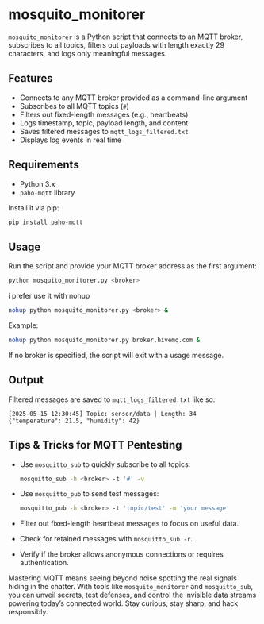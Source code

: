 # mosquito_monitorer

`mosquito_monitorer` is a Python script that connects to an MQTT broker, subscribes to all topics, filters out payloads with length exactly 29 characters, and logs only meaningful messages.

## Features

- Connects to any MQTT broker provided as a command-line argument
- Subscribes to all MQTT topics (`#`)
- Filters out fixed-length messages (e.g., heartbeats)
- Logs timestamp, topic, payload length, and content
- Saves filtered messages to `mqtt_logs_filtered.txt`
- Displays log events in real time

## Requirements

- Python 3.x
- `paho-mqtt` library

Install it via pip:

```bash
pip install paho-mqtt
````

## Usage

Run the script and provide your MQTT broker address as the first argument:

```bash
python mosquito_monitorer.py <broker>
```

i prefer use it with nohup 

```bash
nohup python mosquito_monitorer.py <broker> &
```
Example:

```bash
nohup python mosquito_monitorer.py broker.hivemq.com &
```

If no broker is specified, the script will exit with a usage message.

## Output

Filtered messages are saved to `mqtt_logs_filtered.txt` like so:

```
[2025-05-15 12:30:45] Topic: sensor/data | Length: 34
{"temperature": 21.5, "humidity": 42}
```

## Tips & Tricks for MQTT Pentesting

* Use `mosquitto_sub` to quickly subscribe to all topics:

  ```bash
  mosquitto_sub -h <broker> -t '#' -v
  ```

* Use `mosquitto_pub` to send test messages:

  ```bash
  mosquitto_pub -h <broker> -t 'topic/test' -m 'your message'
  ```

* Filter out fixed-length heartbeat messages to focus on useful data.

* Check for retained messages with `mosquitto_sub -r`.

* Verify if the broker allows anonymous connections or requires authentication.

Mastering MQTT means seeing beyond noise spotting the real signals hiding in the chatter. With tools like `mosquito_monitorer` and `mosquitto_sub`, you can unveil secrets, test defenses, and control the invisible data streams powering today’s connected world. Stay curious, stay sharp, and hack responsibly.
